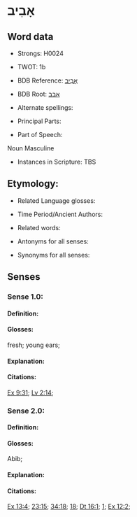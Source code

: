 # אָבִיב

<!-- Status: S2="NeedsEdits" -->
<!-- Lexica used for edits:   -->

## Word data

* Strongs: H0024

* TWOT: 1b

* BDB Reference: [אָבִיב](rc://en/bdb/dict/a.ab.ac)

* BDB Root: [אבב](rc://en/bdb/dict/a.ab.aa)

* Alternate spellings:

* Principal Parts:

* Part of Speech:

Noun Masculine

* Instances in Scripture: TBS

## Etymology:

* Related Language glosses:

* Time Period/Ancient Authors:

* Related words:

* Antonyms for all senses:

* Synonyms for all senses:

## Senses

### Sense 1.0:

#### Definition:

#### Glosses:

fresh; young ears; 

#### Explanation:

#### Citations:

[Ex 9:31](rc://he/uhb/book/exo/9/31); [Lv 2:14](rc://he/uhb/book/lev/2/14); 

### Sense 2.0:

#### Definition:

#### Glosses:

Abib; 

#### Explanation:

#### Citations:

[Ex 13:4](rc://he/uhb/book/exo/13/4); [23:15](rc://he/uhb/book/exo/23/15); [34:18](rc://he/uhb/book/exo/34/18); [18](rc://he/uhb/book/exo/34/18); [Dt 16:1](rc://he/uhb/book/deu/16/1); [1](rc://he/uhb/book/deu/16/1); [Ex 12:2](rc://he/uhb/book/exo/12/2); 

